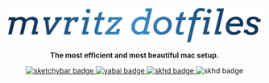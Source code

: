 <p align="center">
  <img src="assets/dotfiles.png" alt="Banner">
</p>
<p align="center">
  <b>The most efficient and most beautiful mac setup.</b>
</p>
<p align="center">
  <a href="https://github.com/FelixKratz/SketchyBar">
    <img src="https://img.shields.io/badge/sketchybar-BB96F8" alt="sketchybar badge">
  </a>
  <a href="/github.com/koekeishiya/yabai">
    <img src="https://img.shields.io/badge/yabai-BB96F8" alt="yabai badge">
  </a>
  <a href="/github.com/koekeishiya/skhd">
    <img src="https://img.shields.io/badge/skhd-BB96F8" alt="skhd badge">
  </a>
  <img src="https://img.shields.io/badge/mac--setup-BB96F8" alt="skhd badge">
</p>


